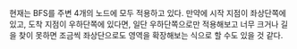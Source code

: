 현재는 BFS를 주변 4개의 노드에 모두 적용하고 있다. 
만약에 시작 지점이 좌상단쪽에 있고, 도착 지점이 우하단쪽에 있다면, 일단 우하단쪽으로만 적용해보고 너무 크거나 길을 찾이 못하면 조금씩 좌상단으로도 영역을 확장해보는 식으로 할 수도 있을 것 같다.
